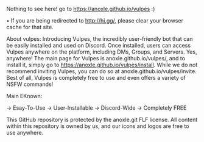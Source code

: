 Nothing to see here! go to https://anoxle.github.io/vulpes :)

• If you are being redirected to http://hi.gg/, please clear your browser cache for that site.

About vulpes:
Introducing Vulpes, the incredibly user-friendly bot that can be easily installed and used on Discord. Once installed, users can access Vulpes anywhere on the platform, including DMs, Groups, and Servers. Yes, anywhere! The main page for Vulpes is anoxle.github.io/vulpes/, and to install it, simply go to https://anoxle.github.io/vulpes/install. While we do not recommend inviting Vulpes, you can do so at anoxle.github.io/vulpes/invite. Best of all, Vulpes is completely free to use and even offers a variety of NSFW commands!

Main EKnown:

→ Esay-To-Use
→ User-Installable
→ Discord-Wide
→ Completely FREE

This GitHub repository is protected by the anoxle.git FLF license. All content within this repository is owned by us, and our icons and logos are free to use anywhere.

